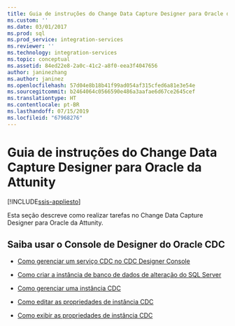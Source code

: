 ```yaml
---
title: Guia de instruções do Change Data Capture Designer para Oracle da Attunity | Microsoft Docs
ms.custom: ''
ms.date: 03/01/2017
ms.prod: sql
ms.prod_service: integration-services
ms.reviewer: ''
ms.technology: integration-services
ms.topic: conceptual
ms.assetid: 84ed22e8-2a0c-41c2-a8f0-eea3f4047656
author: janinezhang
ms.author: janinez
ms.openlocfilehash: 57d04e8b18b41f99ad054af315cfed6a81e3e54e
ms.sourcegitcommit: b2464064c0566590e486a3aafae6d67ce2645cef
ms.translationtype: HT
ms.contentlocale: pt-BR
ms.lasthandoff: 07/15/2019
ms.locfileid: "67968276"
---
```

# <a name="change-data-capture-designer-for-oracle-by-attunity-how-to-guide"></a>Guia de instruções do Change Data Capture Designer para Oracle da Attunity

[!INCLUDE[ssis-appliesto](../../includes/ssis-appliesto-ssvrpluslinux-asdb-asdw-xxx.md)]


  Esta seção descreve como realizar tarefas no Change Data Capture Designer para Oracle da Attunity.  
  
## <a name="learn-how-to-use-the-oracle-cdc-designer-console"></a>Saiba usar o Console de Designer do Oracle CDC  
  
-   [Como gerenciar um serviço CDC no CDC Designer Console](../../integration-services/change-data-capture/how-to-manage-a-cdc-service-from-the-cdc-designer-console.md)  
  
-   [Como criar a instância de banco de dados de alteração do SQL Server](../../integration-services/change-data-capture/how-to-create-the-sql-server-change-database-instance.md)  
  
-   [Como gerenciar uma instância CDC](../../integration-services/change-data-capture/how-to-manage-a-cdc-instance.md)  
  
-   [Como editar as propriedades de instância CDC](../../integration-services/change-data-capture/how-to-edit-the-cdc-instance-properties.md)  
  
-   [Como exibir as propriedades de instância CDC](../../integration-services/change-data-capture/how-to-view-the-cdc-instance-properties.md)  
  
  
